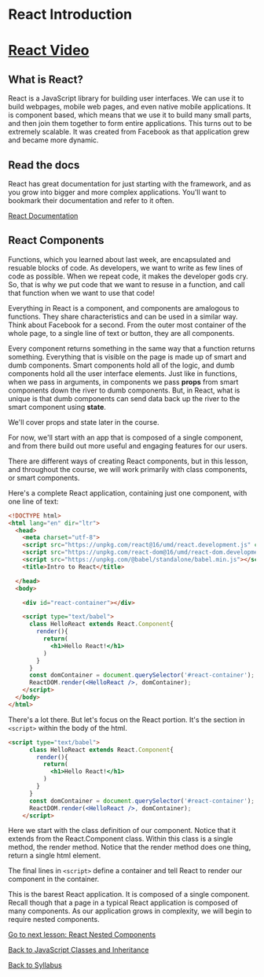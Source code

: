 # React Introduction

# [React Video](https://player.vimeo.com/video/229416697)

## What is React?

React is a JavaScript library for building user interfaces. We can use it to
build webpages, mobile web pages, and even native mobile applications. It is
component based, which means that we use it to build many small parts, and then join them together to form entire applications. This turns out to be extremely scalable. It was created from Facebook as that application grew and became more dynamic.

## Read the docs

React has great documentation for just starting with the framework, and as you grow into bigger and more complex applications. You'll want to bookmark their documentation and refer to it often.

[React Documentation](https://facebook.github.io/react/)

## React Components

Functions, which you learned about last week, are encapsulated and resuable blocks of code. As developers, we want to write as few lines of code as possible. When we repeat code, it makes the developer gods cry. So, that is why we put code that we want to resuse in a function, and call that function when we want to use that code!

Everything in React is a component, and components are amalogous to functions. They share characteristics and can be used in a similar way. Think about Facebook for a second. From the outer most container of the whole page, to a single line of text or button, they are all components. 

Every component returns something in the same way that a function returns something. Everything that is visible on the page is made up of smart and dumb components. Smart components hold all of the logic, and dumb components hold all the user interface elements. Just like in functions, when we pass in arguments, in components we pass **props** from smart components down the river to dumb components. But, in React, what is unique is that dumb components can send data back up the river to the smart component using **state**.

We'll cover props and state later in the course.

For now, we'll start with an app that is composed of a single component, and from there build out more useful and engaging features for our users.

There are different ways of creating React components, but in this lesson, and throughout the course, we will work primarily with class components, or smart components.

Here's a complete React application, containing just one component, with one line of text:

```html
<!DOCTYPE html>
<html lang="en" dir="ltr">
  <head>
    <meta charset="utf-8">
    <script src="https://unpkg.com/react@16/umd/react.development.js" crossorigin></script>
    <script src="https://unpkg.com/react-dom@16/umd/react-dom.development.js" crossorigin></script>
    <script src="https://unpkg.com/@babel/standalone/babel.min.js"></script>
    <title>Intro to React</title>

  </head>
  <body>

    <div id="react-container"></div>

    <script type="text/babel">
      class HelloReact extends React.Component{
        render(){
          return(
            <h1>Hello React!</h1>
          )
        }
      }
      const domContainer = document.querySelector('#react-container');
      ReactDOM.render(<HelloReact />, domContainer);
    </script>
  </body>
</html>
```

There's a lot there. But let's focus on the React portion. It's the section in `<script>` within the body of the html.

```html
<script type="text/babel">
      class HelloReact extends React.Component{
        render(){
          return(
            <h1>Hello React!</h1>
          )
        }
      }
      const domContainer = document.querySelector('#react-container');
      ReactDOM.render(<HelloReact />, domContainer);
    </script>
```

Here we start with the class definition of our component. Notice that it extends from the React.Component class. Within this class is a single method, the render method. Notice that the render method does one thing, return a single html element.

The final lines in `<script>` define a container and tell React to render our component in the container.

This is the barest React application. It is composed of a single component. Recall though that a page in a typical React application is composed of many components. As our application grows in complexity, we will begin to require nested components.

[Go to next lesson: React Nested Components](./nested-components.md)

[Back to JavaScript Classes and Inheritance](../javascript/class-inheritance.md)

[Back to Syllabus](../README.md)
